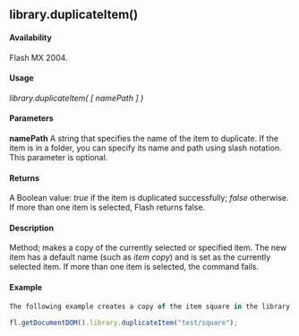 ## library.duplicateItem()

#### Availability

Flash MX 2004.

#### Usage

*library.duplicateItem( [ namePath ] )*

#### Parameters

**namePath** A string that specifies the name of the item to duplicate. If the item is in a folder, you can specify its name and path using slash notation. This parameter is optional.

#### Returns

A Boolean value: *true* if the item is duplicated successfully; *false* otherwise. If more than one item is selected, Flash returns false.

#### Description

Method; makes a copy of the currently selected or specified item. The new item has a default name (such as *item copy*) and is set as the currently selected item. If more than one item is selected, the command fails.

#### Example

```javascript
The following example creates a copy of the item square in the library folder test:
 
fl.getDocumentDOM().library.duplicateItem("test/square");

```